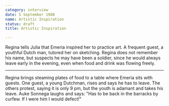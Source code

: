 ```yaml
---
category: interview
date: 5 September 1988
name: Artistic Inspiration
status: draft
title: Artistic Inspiration

---
```

Regina tells Julia that Emeria inspired her to practice art. A frequent guest, a youthful Dutch man, tutored her on sketching. Regina does not remember his name, but suspects he may have been a soldier, since he would always leave early in the evening, even when food and drink was flowing freely.

------

Regina brings steaming plates of food to a table where Emeria sits with guests. One guest, a young Dutchman, rises and says he has to leave. The others protest, saying it is only 9 pm, but the youth is adamant and takes his leave. Auke Sonnega laughs and says: "Has to be back in the barracks by curfew. If I were him I would defect!"